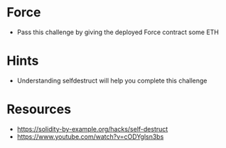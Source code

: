 # Force

- Pass this challenge by giving the deployed Force contract some ETH

# Hints

- Understanding selfdestruct will help you complete this challenge

# Resources

- <https://solidity-by-example.org/hacks/self-destruct>
- <https://www.youtube.com/watch?v=cODYglsn3bs>
